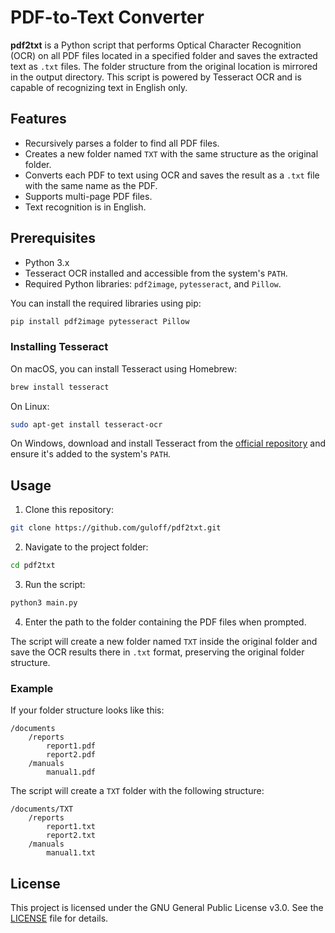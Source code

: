# PDF-to-Text Converter

**pdf2txt** is a Python script that performs Optical Character Recognition (OCR) on all PDF files located in a specified folder and saves the extracted text as `.txt` files. The folder structure from the original location is mirrored in the output directory. This script is powered by Tesseract OCR and is capable of recognizing text in English only.

## Features

- Recursively parses a folder to find all PDF files.
- Creates a new folder named `TXT` with the same structure as the original folder.
- Converts each PDF to text using OCR and saves the result as a `.txt` file with the same name as the PDF.
- Supports multi-page PDF files.
- Text recognition is in English.

## Prerequisites

- Python 3.x
- Tesseract OCR installed and accessible from the system's `PATH`.
- Required Python libraries: `pdf2image`, `pytesseract`, and `Pillow`.

You can install the required libraries using pip:

```bash
pip install pdf2image pytesseract Pillow
```

### Installing Tesseract

On macOS, you can install Tesseract using Homebrew:

```bash
brew install tesseract
```

On Linux:

```bash
sudo apt-get install tesseract-ocr
```

On Windows, download and install Tesseract from the [official repository](https://github.com/tesseract-ocr/tesseract/wiki) and ensure it's added to the system's `PATH`.

## Usage

1. Clone this repository:

```bash
git clone https://github.com/guloff/pdf2txt.git
```

2. Navigate to the project folder:

```bash
cd pdf2txt
```

3. Run the script:

```bash
python3 main.py
```

4. Enter the path to the folder containing the PDF files when prompted.

The script will create a new folder named `TXT` inside the original folder and save the OCR results there in `.txt` format, preserving the original folder structure.

### Example

If your folder structure looks like this:

```
/documents
    /reports
        report1.pdf
        report2.pdf
    /manuals
        manual1.pdf
```

The script will create a `TXT` folder with the following structure:

```
/documents/TXT
    /reports
        report1.txt
        report2.txt
    /manuals
        manual1.txt
```

## License

This project is licensed under the GNU General Public License v3.0. See the [LICENSE](LICENSE) file for details.
